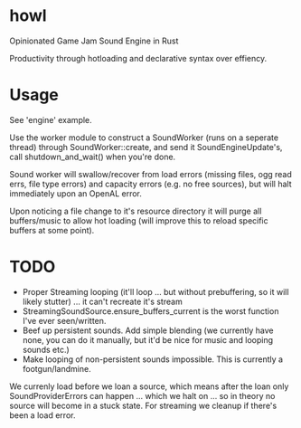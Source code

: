 # howl
Opinionated Game Jam Sound Engine in Rust

Productivity through hotloading and declarative syntax over effiency.

# Usage
See 'engine' example.

Use the worker module to construct a SoundWorker (runs on a seperate thread) through SoundWorker::create, and send it SoundEngineUpdate's, call shutdown_and_wait() when you're done.

Sound worker will swallow/recover from load errors (missing files, ogg read errs, file type errors) and capacity errors (e.g. no free sources), but will halt immediately upon an OpenAL error.

Upon noticing a file change to it's resource directory it will purge all buffers/music to allow hot loading (will improve this to reload specific buffers at some point).

# TODO
- Proper Streaming looping (it'll loop ... but without prebuffering, so it will likely stutter) ... it can't recreate it's stream
- StreamingSoundSource.ensure_buffers_current is the worst function I've ever seen/written.
- Beef up persistent sounds. Add simple blending (we currently have none, you can do it manually, but it'd be nice for music and looping sounds etc.)
- Make looping of non-persistent sounds impossible. This is currently a footgun/landmine.

We currenly load before we loan a source, which means after the loan only SoundProviderErrors can happen ... which we halt on ... so in theory no source will become in a stuck state. For streaming we cleanup if there's been a load error.
